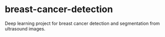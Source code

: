 # breast-cancer-detection
Deep learning project for breast cancer detection and segmentation from ultrasound images.
